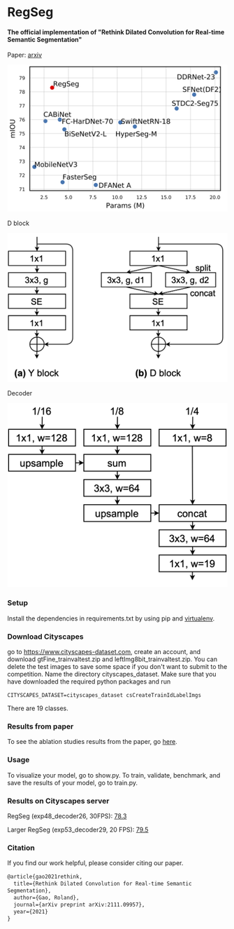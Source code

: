 # RegSeg

#### The official implementation of "Rethink Dilated Convolution for Real-time Semantic Segmentation"

Paper: [arxiv](https://arxiv.org/abs/2111.09957)

![params](./figs/miou_vs_params.png)

D block

![DBlock](./figs/DBlock1.png)

Decoder

![Decoder](./figs/Decoder.png)


### Setup
Install the dependencies in requirements.txt by using pip and [virtualenv](
https://packaging.python.org/guides/installing-using-pip-and-virtual-environments/).

### Download Cityscapes
go to https://www.cityscapes-dataset.com, create an account, and download
gtFine_trainvaltest.zip and leftImg8bit_trainvaltest.zip.
You can delete the test images to save some space if you don't want to submit to the competition.
Name the directory cityscapes_dataset.
Make sure that you have downloaded the required python packages and run
```
CITYSCAPES_DATASET=cityscapes_dataset csCreateTrainIdLabelImgs
```
There are 19 classes.

### Results from paper
To see the ablation studies results from the paper, go [here](AblationStudies.md).

### Usage
To visualize your model, go to show.py.
To train, validate, benchmark, and save the results of your model, go to train.py.

### Results on Cityscapes server
RegSeg (exp48_decoder26, 30FPS): [78.3](https://www.cityscapes-dataset.com/anonymous-results/?id=f88876222a7be564973065f111746e9838d4da9268734457cb57b2409cdb9818)

Larger RegSeg (exp53_decoder29, 20 FPS): [79.5](https://www.cityscapes-dataset.com/anonymous-results/?id=d15ac10b39ba00bcb344620a423dfe970ece04562a763d8f3f8d0d44376727ae)

### Citation
If you find our work helpful, please consider citing our paper.


```
@article{gao2021rethink,
  title={Rethink Dilated Convolution for Real-time Semantic Segmentation},
  author={Gao, Roland},
  journal={arXiv preprint arXiv:2111.09957},
  year={2021}
}
```
